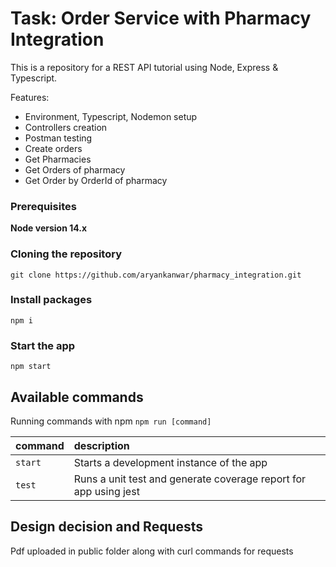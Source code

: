# Task: Order Service with Pharmacy Integration

This is a repository for a REST API tutorial using Node, Express & Typescript.


Features:

- Environment, Typescript, Nodemon setup
- Controllers creation
- Postman testing
- Create orders
- Get Pharmacies
- Get Orders of pharmacy
- Get Order by OrderId of pharmacy

### Prerequisites

**Node version 14.x**

### Cloning the repository

```shell
git clone https://github.com/aryankanwar/pharmacy_integration.git
```

### Install packages

```shell
npm i
```

### Start the app

```shell
npm start
```

## Available commands

Running commands with npm `npm run [command]`

| command         | description                              |
| :-------------- | :--------------------------------------- |
| `start`         | Starts a development instance of the app |
| `test`          | Runs a unit test and generate coverage report for app using jest |

## Design decision and Requests
Pdf uploaded in public folder along with curl commands for requests


